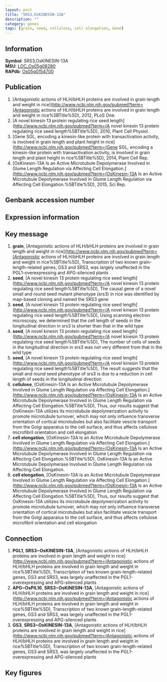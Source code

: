 ```yaml
---
layout: post
title: "SRS3,OsKINESIN-13A"
description: ""
category: genes
tags: [grain, seed, cellulose, cell elongation, Gene]
---
```


## Information
__Symbol__: SRS3,OsKINESIN-13A  
__MSU__: [LOC_Os05g06280](http://rice.plantbiology.msu.edu/cgi-bin/ORF_infopage.cgi?orf=LOC_Os05g06280)  
__RAPdb__: [Os05g0154700](http://rapdb.dna.affrc.go.jp/viewer/gbrowse_details/irgsp1?name=Os05g0154700)  

## Publication
1. [Antagonistic actions of HLH/bHLH proteins are involved in grain length and weight in rice](http://www.ncbi.nlm.nih.gov/pubmed?term=(Antagonistic actions of HLH/bHLH proteins are involved in grain length and weight in rice%5BTitle%5D), 2012, PLoS One.
2. [A novel kinesin 13 protein regulating rice seed length](http://www.ncbi.nlm.nih.gov/pubmed?term=(A novel kinesin 13 protein regulating rice seed length%5BTitle%5D), 2010, Plant Cell Physiol.
3. [Gene SGL, encoding a kinesin-like protein with transactivation activity, is involved in grain length and plant height in rice](http://www.ncbi.nlm.nih.gov/pubmed?term=(Gene SGL, encoding a kinesin-like protein with transactivation activity, is involved in grain length and plant height in rice%5BTitle%5D), 2014, Plant Cell Rep.
4. [OsKinesin-13A Is an Active Microtubule Depolymerase Involved in Glume Length Regulation via Affecting Cell Elongation.](http://www.ncbi.nlm.nih.gov/pubmed?term=(OsKinesin-13A Is an Active Microtubule Depolymerase Involved in Glume Length Regulation via Affecting Cell Elongation.%5BTitle%5D), 2015, Sci Rep.

## Genbank accession number

## Expression information

## Key message
1. __grain__, [Antagonistic actions of HLH/bHLH proteins are involved in grain length and weight in rice](http://www.ncbi.nlm.nih.gov/pubmed?term=(Antagonistic actions of HLH/bHLH proteins are involved in grain length and weight in rice%5BTitle%5D),  Transcription of two known grain-length-related genes, GS3 and SRS3, was largely unaffected in the PGL1-overexpressing and APG-silenced plants
2. __seed__, [A novel kinesin 13 protein regulating rice seed length](http://www.ncbi.nlm.nih.gov/pubmed?term=(A novel kinesin 13 protein regulating rice seed length%5BTitle%5D), The causal gene of a novel small and round seed mutant phenotype (srs3) in rice was identified by map-based cloning and named the SRS3 gene
3. __seed__, [A novel kinesin 13 protein regulating rice seed length](http://www.ncbi.nlm.nih.gov/pubmed?term=(A novel kinesin 13 protein regulating rice seed length%5BTitle%5D),  Using scanning electron microscopy, we determined that the cell length of seeds in the longitudinal direction in srs3 is shorter than that in the wild type
4. __seed__, [A novel kinesin 13 protein regulating rice seed length](http://www.ncbi.nlm.nih.gov/pubmed?term=(A novel kinesin 13 protein regulating rice seed length%5BTitle%5D),  The number of cells of seeds in the longitudinal direction in srs3 was not very different from that in the wild type
5. __seed__, [A novel kinesin 13 protein regulating rice seed length](http://www.ncbi.nlm.nih.gov/pubmed?term=(A novel kinesin 13 protein regulating rice seed length%5BTitle%5D),  The result suggests that the small and round seed phenotype of srs3 is due to a reduction in cell length of seeds in the longitudinal direction
6. __cellulose__, [OsKinesin-13A Is an Active Microtubule Depolymerase Involved in Glume Length Regulation via Affecting Cell Elongation.](http://www.ncbi.nlm.nih.gov/pubmed?term=(OsKinesin-13A Is an Active Microtubule Depolymerase Involved in Glume Length Regulation via Affecting Cell Elongation.%5BTitle%5D),  Thus, our results suggest that OsKinesin-13A utilizes its microtubule depolymerization activity to promote microtubule turnover, which may not only influence transverse orientation of cortical microtubules but also facilitate vesicle transport from the Golgi apparatus to the cell surface, and thus affects cellulose microfibril orientation and cell elongation
7. __cell elongation__, [OsKinesin-13A Is an Active Microtubule Depolymerase Involved in Glume Length Regulation via Affecting Cell Elongation.](http://www.ncbi.nlm.nih.gov/pubmed?term=(OsKinesin-13A Is an Active Microtubule Depolymerase Involved in Glume Length Regulation via Affecting Cell Elongation.%5BTitle%5D), OsKinesin-13A Is an Active Microtubule Depolymerase Involved in Glume Length Regulation via Affecting Cell Elongation.
8. __cell elongation__, [OsKinesin-13A Is an Active Microtubule Depolymerase Involved in Glume Length Regulation via Affecting Cell Elongation.](http://www.ncbi.nlm.nih.gov/pubmed?term=(OsKinesin-13A Is an Active Microtubule Depolymerase Involved in Glume Length Regulation via Affecting Cell Elongation.%5BTitle%5D),  Thus, our results suggest that OsKinesin-13A utilizes its microtubule depolymerization activity to promote microtubule turnover, which may not only influence transverse orientation of cortical microtubules but also facilitate vesicle transport from the Golgi apparatus to the cell surface, and thus affects cellulose microfibril orientation and cell elongation

## Connection
1. __PGL1__, __SRS3~OsKINESIN-13A__, [Antagonistic actions of HLH/bHLH proteins are involved in grain length and weight in rice](http://www.ncbi.nlm.nih.gov/pubmed?term=(Antagonistic actions of HLH/bHLH proteins are involved in grain length and weight in rice%5BTitle%5D),  Transcription of two known grain-length-related genes, GS3 and SRS3, was largely unaffected in the PGL1-overexpressing and APG-silenced plants
2. __APG~OsPIL16__, __SRS3~OsKINESIN-13A__, [Antagonistic actions of HLH/bHLH proteins are involved in grain length and weight in rice](http://www.ncbi.nlm.nih.gov/pubmed?term=(Antagonistic actions of HLH/bHLH proteins are involved in grain length and weight in rice%5BTitle%5D),  Transcription of two known grain-length-related genes, GS3 and SRS3, was largely unaffected in the PGL1-overexpressing and APG-silenced plants
3. __GS3__, __SRS3~OsKINESIN-13A__, [Antagonistic actions of HLH/bHLH proteins are involved in grain length and weight in rice](http://www.ncbi.nlm.nih.gov/pubmed?term=(Antagonistic actions of HLH/bHLH proteins are involved in grain length and weight in rice%5BTitle%5D),  Transcription of two known grain-length-related genes, GS3 and SRS3, was largely unaffected in the PGL1-overexpressing and APG-silenced plants

## Key figures


